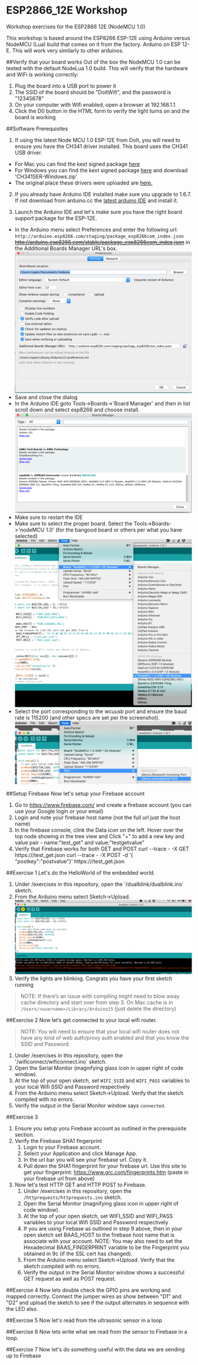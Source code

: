 # ESP2866_12E Workshop
Workshop exercises for the ESP2866 12E (NodeMCU 1.0)

This workshop is based around the ESP8266 ESP-12E using Arduino versus NodeMCU (Lua) build that comes on it from the factory.
Arduino on ESP 12-E.  This will work very similarly to other arduinos.

##Verify that your board works
Out of the box the NodeMCU 1.0 can be tested with the default NodeLua 1.0 build.  This will verify that the hardware and WiFi is working correctly:

1. Plug the board into a USB port to power it
2. The SSID of the board should be "DoitWifi", and the password is "12345678"
3. On your computer with Wifi enabled, open a browser at 192.168.1.1
4. Click the D0 button in the HTML form to verify the light turns on and the board is working

##Software Prerequisites

1. If using the latest Node MCU 1.0 ESP-12E from DoIt, you will need to ensure you have the CH341 driver installed.  This board uses the CH341 USB driver.
* For Mac you can find the kext signed package [here](packages/CH34x_Install-KextSigned-Mac)
* For Windows you can find the kext signed package [here](packages) and download 'CH341SER-Windows.zip'
* The original place these drivers were uploaded are [here.](http://blog.sengotta.net/wp-content/uploads/2015/11/CH34x_Install.zip)

2. If you already have Arduino IDE installed make sure you upgrade to 1.6.7.  If not download from arduino.cc the [latest arduino IDE](https://www.arduino.cc/en/Main/Software) and install it.

3. Launch the Arduino IDE and let's make sure you have the right board support package for the ESP-12E.  
* In the Arduino menu select Preferences and enter the following url: `http://arduino.esp8266.com/staging/package_esp8266com_index.json`  ~~http://arduino.esp8266.com/stable/package_esp8266com_index.json~~ in the Additional Boards Manager URL's box.  ![Board JSON](content/BSPjsonurl.png) 
* Save and close the dialog
* In the Arduino IDE goto Tools->Boards->'Board Manager' and then in list scroll down and select esp8266 and choose install. ![BoardManager](content/ESPBSP.png)
* Make sure to restart the IDE
* Make sure to select the proper board.  Select the Tools->Boards->'nodeMCU 1.0'  (for the bangood board or others per what you have selected) ![NodeMCU1](content/NodeMCU1.png)
* Select the port corresponding to the wcuusb port and ensure the baud rate is 115200 (and other specs are set per the screenshot).  ![Portselect](content/Portselect.png)

##Setup Firebase 
Now let's setup your Firebase account

1. Go to https://www.firebase.com/ and create a firebase account (you can use your Google login or your email)
2. Login and note your firebase host name (not the full url just the host name)
3. In the firebase console, clink the Data icon on the left.  Hover over the top node showing in the tree view and Click "+" to add a new key and value pair  - name:"test_get" and value:"testgetvalue"
4. Verify that Firebase works for both GET and POST
		curl --trace - -X GET https://<yourfirebaseurl>/test_get.json
		curl --trace - -X POST -d '{ "postkey":"postvalue"}' https://<yourfirebaseurl>/test_get.json

##Exercise 1
Let's do the HelloWorld of the embedded world.

1. Under /exercises in this repository, open the '/dualblink/dualblink.ino` sketch.  
2. From the Arduino menu select Sketch->Upload.  ![Upload](content/Upload.png)
3. Verify the lights are blinking.  Congrats you have your first sketch running
> NOTE: If there’s an issue with compiling might need to blow away cache directory and start over from step 3.  On Mac cache is in `/Users/<username>/Library/Arduino15` (just delete the directory)

##Exercise 2
Now let’s get connected to your local wifi router.  
> NOTE: You will need to ensure that your local wifi router does not have any kind of web auth/proxy auth enabled and that you know the SSID and Password.

1. Under /exercises in this repository, open the '/wificonnect/wificonnect.ino` sketch.
2. Open the Serial Monitor (magnifying glass icon in upper right of code window).
3. At the top of your open sketch, set `WIFI_SSID` and `WIFI_PASS` variables to your local Wifi SSID and Password respectively
4. From the Arduino menu select Sketch->Upload.  Verify that the sketch compiled with no errors.
5. Verify the output in the Serial Monitor window says `connected`.


##Exercise 3
1. Ensure you setup yoru Firebase account as outlined in the prerequisite section.
2. Verify the Firebase SHA1 fingerprint
	1. Login to your Firebase account.  
	2. Select your Application and click Manage App.  
	3. In the url bar you will see your firebase url.  Copy it.
	4. Pull down the SHA1 fingerprint for your firebase url.  Use this site to get your fingerprint: https://www.grc.com/fingerprints.htm (paste in your firebase url from above)
3. Now let's test HTTP GET and HTTP POST to Firebase.
	1. Under /exercises in this repository, open the `/httprequests/httprequests.ino` sketch.
	2. Open the Serial Monitor (magnifying glass icon in upper right of code window).
	3. At the top of your open sketch, set WIFI_SSID and WIFI_PASS variables to your local Wifi SSID and Password respectively
	4. If you are using Firebase as outlined in step 9 above, then in your open sketch set BAAS_HOST to the firebase host name that is associate with your account.  NOTE: You may also need to set the Hexadecimal BAAS_FINGERPRINT variable to be the Fingerprint you obtained in 9c (if the SSL cert has changed).
	5. From the Arduino menu select Sketch->Upload.  Verify that the sketch compiled with no errors.
	6. Verify the output in the Serial Monitor window shows a successful GET request as well as POST request.

##Exercise 4
Now lets double check the GPIO pins are working and mapped correctly.
Connect the jumper wires as show between "D1" and "D2" and upload the sketch to see if the output alternates in sequence with the LED also.

##Exercise 5
Now let's read from the ultrasonic sensor in a loop

##Exercise 6
Now lets write what we read from the sensor to Firebase in a loop.

##Exercise 7
Now let's do something useful with the data we are sending up to Firebase

